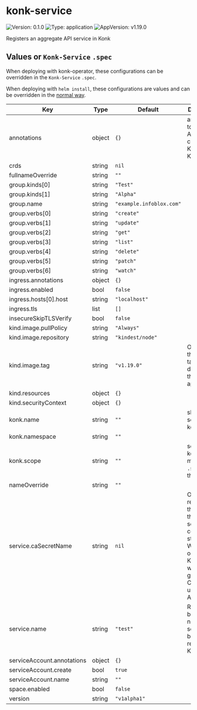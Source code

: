 # konk-service

![Version: 0.1.0](https://img.shields.io/badge/Version-0.1.0-informational?style=flat-square) ![Type: application](https://img.shields.io/badge/Type-application-informational?style=flat-square) ![AppVersion: v1.19.0](https://img.shields.io/badge/AppVersion-v1.19.0-informational?style=flat-square)

Registers an aggregate API service in Konk

## Values or `Konk-Service` `.spec`

When deploying with konk-operator, these configurations can be overridden in the `Konk-Service` `.spec`.

When deploying with `helm install`, these configurations are values and can be overridden in the [normal way](https://helm.sh/docs/helm/helm_install/#helm-install).

| Key | Type | Default | Description |
|-----|------|---------|-------------|
| annotations | object | `{}` | annotations to add to the APIService created in Konk by KonkService |
| crds | string | `nil` |  |
| fullnameOverride | string | `""` |  |
| group.kinds[0] | string | `"Test"` |  |
| group.kinds[1] | string | `"Alpha"` |  |
| group.name | string | `"example.infoblox.com"` |  |
| group.verbs[0] | string | `"create"` |  |
| group.verbs[1] | string | `"update"` |  |
| group.verbs[2] | string | `"get"` |  |
| group.verbs[3] | string | `"list"` |  |
| group.verbs[4] | string | `"delete"` |  |
| group.verbs[5] | string | `"patch"` |  |
| group.verbs[6] | string | `"watch"` |  |
| ingress.annotations | object | `{}` |  |
| ingress.enabled | bool | `false` |  |
| ingress.hosts[0].host | string | `"localhost"` |  |
| ingress.tls | list | `[]` |  |
| insecureSkipTLSVerify | bool | `false` |  |
| kind.image.pullPolicy | string | `"Always"` |  |
| kind.image.repository | string | `"kindest/node"` |  |
| kind.image.tag | string | `"v1.19.0"` | Overrides the image tag whose default is the chart appVersion. |
| kind.resources | object | `{}` |  |
| kind.securityContext | object | `{}` |  |
| konk.name | string | `""` | should be set to the konk-name |
| konk.namespace | string | `""` |  |
| konk.scope | string | `""` | scope of the konk, must match `.scope` of the Konk |
| nameOverride | string | `""` |  |
| service.caSecretName | string | `nil` | Optional reference to the secret the service's CA certs are stored in. When omitted, KonkService will generate a CA to be used by the APIService. |
| service.name | string | `"test"` | Required to be set to the name of the service to be registered in Konk |
| serviceAccount.annotations | object | `{}` |  |
| serviceAccount.create | bool | `true` |  |
| serviceAccount.name | string | `""` |  |
| space.enabled | bool | `false` |  |
| version | string | `"v1alpha1"` |  |
